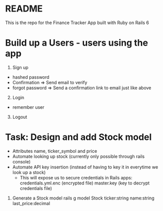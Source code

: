 # README

This is the repo for the Finance Tracker App built with Ruby on Rails 6

# Build up a Users - users using the app

1. Sign up
  - hashed password
  - Confirmation => Send email to verify
  - forgot password => Send a confirmation link to email just like above

2. Login
  - remember user

3. Logout

# Task: Design and add Stock model
- Attributes name, ticker_symbol and price
- Automate looking up stock (currently only possible through rails console)
- Automate API key insertion (instead of having to key it in everytime we look up a stock)
  - This will expose us to secure credentials in Rails apps:
    credentials.yml.enc (encrypted file)
    master.key (key to decrypt credentials file)

1. Generate a Stock model
rails g model Stock ticker:string name:string last_price:decimal
